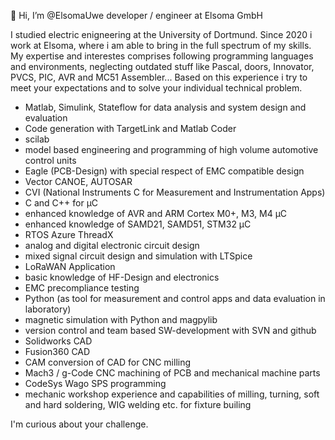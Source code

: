 👋 Hi, I’m @ElsomaUwe
developer / engineer at Elsoma GmbH

I studied electric enigneering at the University of Dortmund.
Since 2020 i work at Elsoma, where i am able to bring in the full spectrum of my skills.
My expertise and interestes comprises following programming languages and environments,
neglecting outdated stuff like Pascal, doors, Innovator, PVCS, PIC, AVR and MC51 Assembler...
Based on this experience i try to meet your expectations and to solve your individual
technical problem.

- Matlab, Simulink, Stateflow for data analysis and system design and evaluation
- Code generation with TargetLink and Matlab Coder
- scilab
- model based engineering and programming of high volume automotive control units
- Eagle (PCB-Design) with special respect of EMC compatible design
- Vector CANOE, AUTOSAR
- CVI (National Instruments C for Measurement and Instrumentation Apps)
- C and C++ for µC
- enhanced knowledge of AVR and ARM Cortex M0+, M3, M4 µC
- enhanced knowledge of SAMD21, SAMD51, STM32 µC
- RTOS Azure ThreadX
- analog and digital electronic circuit design
- mixed signal circuit design and simulation with LTSpice
- LoRaWAN Application
- basic knowledge of HF-Design and electronics
- EMC precompliance testing
- Python (as tool for measurement and control apps and data evaluation in laboratory)
- magnetic simulation with Python and magpylib
- version control and team based SW-development with SVN and github
- Solidworks CAD
- Fusion360 CAD
- CAM conversion of CAD for CNC milling
- Mach3 / g-Code CNC machining of PCB and mechanical machine parts
- CodeSys Wago SPS programming
- mechanic workshop experience and capabilities of milling, turning, soft and hard soldering, WIG welding etc. for fixture builing

I'm curious about your challenge.
<!---
ElsomaUwe/ElsomaUwe is a ✨ special ✨ repository because its `README.md` (this file) appears on your GitHub profile.
You can click the Preview link to take a look at your changes.
--->
